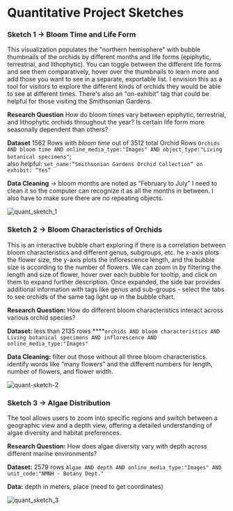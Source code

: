 # Quantitative Project Sketches
### Sketch 1 → Bloom Time and Life Form
This visualization populates the "northern hemisphere" with bubble thumbnails of the orchids by different months and life forms (epiphytic, terrestrial, and lithophytic). You can toggle between the different life forms and see them comparatively, hover over the thumbnails to learn more and add those you want to see in a separate, exportable list. I envision this as a tool for visitors to explore the different kinds of orchids they would be able to see at different times. There's also an "on-exhibit" tag that could be helpful for those visiting the Smithsonian Gardens.

**Research Question** How do bloom times vary between epiphytic, terrestrial, and lithophytic orchids throughout the year? Is certain life form more seasonally dependent than others?

**Dataset** 1562 Rows with _bloom time_ out of 3512 total Orchid Rows `Orchids AND bloom time AND online_media_type:"Images" AND object_type:"Living botanical specimens"`;\
also helpful: `set_name:”Smithsonian Gardens Orchid Collection” on exhibit: “Yes”`

**Data Cleaning** → bloom months are noted as “February to July” I need to clean it so the computer can recognize it as all the months in between. I also have to make sure there are no repeating objects.

![quant_sketch_1](https://github.com/user-attachments/assets/0ac98969-09c5-44e2-b734-dc5195674169)


### Sketch 2 → Bloom Characteristics of Orchids
This is an interactive bubble chart exploring if there is a correlation between bloom characteristics and different genus, subgroups, etc. he x-axis plots the flower size, the y-axis plots the inflorescence length, and the bubble size is according to the number of flowers. We can zoom in by filtering the length and size of flower, hover over each bubble for tooltip, and click on them to expand further description. Once expanded, the side bar provides additional information with tags like genus and sub-groups - select the tabs to see orchids of the same tag light up in the bubble chart. 

**Research Question:** How do different bloom characteristics interact across various orchid species? 

**Dataset:** less than 2135 rows  ****`orchids AND bloom characteristics AND Living botanical specimens AND inflorescence AND online_media_type:"Images"`

**Data Cleaning:** filter out those without all three bloom characteristics. identify words like “many flowers” and the different numbers for length, number of flowers, and flower width.

![quant-sketch-2](https://github.com/user-attachments/assets/ce027b70-e229-4242-90a9-8286f82c99c1)


### Sketch 3 → Algae Distribution
The tool allows users to zoom into specific regions and switch between a geographic view and a depth view, offering a detailed understanding of algae diversity and habitat preferences.

**Research Question:** How does algae diversity vary with depth across different marine environments?

**Dataset:** 2579 rows `Algae AND depth AND online_media_type:"Images" AND unit_code:"NMNH - Botany Dept."`

**Data:** depth in meters, place (need to get coordinates)

![quant_sketch_3](https://github.com/user-attachments/assets/8be1523a-2746-4d4f-bb5f-5afd434dab5d)



